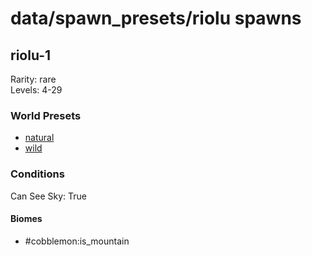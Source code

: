 # data/spawn_presets/riolu spawns  
  
## riolu-1  
Rarity: rare  
Levels: 4-29  
  
### World Presets  
* [natural](data/spawn_data/natural.md)  
* [wild](data/spawn_data/wild.md)  
  
### Conditions  
Can See Sky: True  
  
#### Biomes  
  * #cobblemon:is_mountain
  

